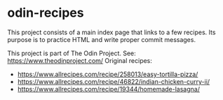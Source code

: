 # odin-recipes

This project consists of a main index page that links to a few recipes.
Its purpose is to practice HTML and write proper commit messages.

This project is part of The Odin Project. See: https://www.theodinproject.com/
Original recipes: 
- https://www.allrecipes.com/recipe/258013/easy-tortilla-pizza/
- https://www.allrecipes.com/recipe/46822/indian-chicken-curry-ii/
- https://www.allrecipes.com/recipe/19344/homemade-lasagna/